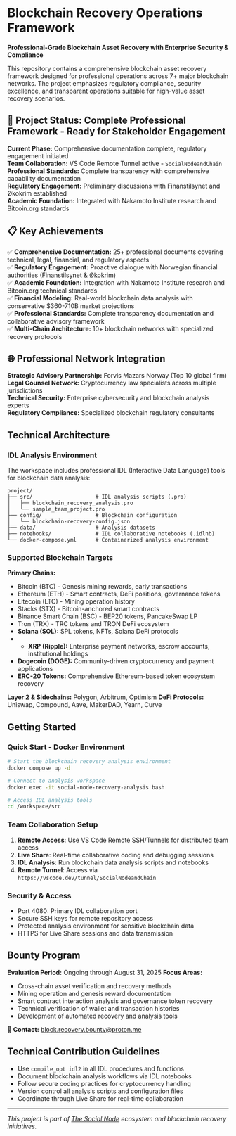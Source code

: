# Blockchain Recovery Operations Framework

**Professional-Grade Blockchain Asset Recovery with Enterprise Security & Compliance**

This repository contains a comprehensive blockchain asset recovery framework designed for professional operations across 7+ major blockchain networks. The project emphasizes regulatory compliance, security excellence, and transparent operations suitable for high-value asset recovery scenarios.

## 🎯 Project Status: **Complete Professional Framework - Ready for Stakeholder Engagement**

**Current Phase:** Comprehensive documentation complete, regulatory engagement initiated  
**Team Collaboration:** VS Code Remote Tunnel active - `SocialNodeandChain`  
**Professional Standards:** Complete transparency with comprehensive capability documentation  
**Regulatory Engagement:** Preliminary discussions with Finanstilsynet and Økokrim established  
**Academic Foundation:** Integrated with Nakamoto Institute research and Bitcoin.org standards  

## 📋 Key Achievements

✅ **Comprehensive Documentation:** 25+ professional documents covering technical, legal, financial, and regulatory aspects  
✅ **Regulatory Engagement:** Proactive dialogue with Norwegian financial authorities (Finanstilsynet & Økokrim)  
✅ **Academic Foundation:** Integration with Nakamoto Institute research and Bitcoin.org technical standards  
✅ **Financial Modeling:** Real-world blockchain data analysis with conservative $360-710B market projections  
✅ **Professional Standards:** Complete transparency documentation and collaborative advisory framework  
✅ **Multi-Chain Architecture:** 10+ blockchain networks with specialized recovery protocols  

## 🌐 Professional Network Integration

**Strategic Advisory Partnership:** Forvis Mazars Norway (Top 10 global firm)  
**Legal Counsel Network:** Cryptocurrency law specialists across multiple jurisdictions  
**Technical Security:** Enterprise cybersecurity and blockchain analysis experts  
**Regulatory Compliance:** Specialized blockchain regulatory consultants

## Technical Architecture

### IDL Analysis Environment
The workspace includes professional IDL (Interactive Data Language) tools for blockchain data analysis:

```
project/
├── src/                    # IDL analysis scripts (.pro)
│   ├── blockchain_recovery_analysis.pro
│   └── sample_team_project.pro
├── config/                 # Blockchain configuration
│   └── blockchain-recovery-config.json
├── data/                   # Analysis datasets
├── notebooks/              # IDL collaborative notebooks (.idlnb)
└── docker-compose.yml      # Containerized analysis environment
```

### Supported Blockchain Targets

**Primary Chains:**
- Bitcoin (BTC) - Genesis mining rewards, early transactions
- Ethereum (ETH) - Smart contracts, DeFi positions, governance tokens
- Litecoin (LTC) - Mining operation history
- Stacks (STX) - Bitcoin-anchored smart contracts
- Binance Smart Chain (BSC) - BEP20 tokens, PancakeSwap LP
- Tron (TRX) - TRC tokens and TRON DeFi ecosystem
- **Solana (SOL):** SPL tokens, NFTs, Solana DeFi protocols
- - **XRP (Ripple):** Enterprise payment networks, escrow accounts, institutional holdings
- **Dogecoin (DOGE):** Community-driven cryptocurrency and payment applications
- **ERC-20 Tokens:** Comprehensive Ethereum-based token ecosystem recovery

**Layer 2 & Sidechains:** Polygon, Arbitrum, Optimism
**DeFi Protocols:** Uniswap, Compound, Aave, MakerDAO, Yearn, Curve

## Getting Started

### Quick Start - Docker Environment
```bash
# Start the blockchain recovery analysis environment
docker compose up -d

# Connect to analysis workspace
docker exec -it social-node-recovery-analysis bash

# Access IDL analysis tools
cd /workspace/src
```

### Team Collaboration Setup
1. **Remote Access**: Use VS Code Remote SSH/Tunnels for distributed team access
2. **Live Share**: Real-time collaborative coding and debugging sessions  
3. **IDL Analysis**: Run blockchain data analysis scripts and notebooks
4. **Remote Tunnel**: Access via `https://vscode.dev/tunnel/SocialNodeandChain`

### Security & Access
- Port 4080: Primary IDL collaboration port
- Secure SSH keys for remote repository access
- Protected analysis environment for sensitive blockchain data
- HTTPS for Live Share sessions and data transmission

## Bounty Program

**Evaluation Period:** Ongoing through August 31, 2025
**Focus Areas:**
- Cross-chain asset verification and recovery methods
- Mining operation and genesis reward documentation
- Smart contract interaction analysis and governance token recovery
- Technical verification of wallet and transaction histories
- Development of automated recovery and analysis tools

📧 **Contact:** <block.recovery.bounty@proton.me>

## Technical Contribution Guidelines

- Use `compile_opt idl2` in all IDL procedures and functions
- Document blockchain analysis workflows via IDL notebooks
- Follow secure coding practices for cryptocurrency handling
- Version control all analysis scripts and configuration files
- Coordinate through Live Share for real-time collaboration

---

*This project is part of [The Social Node](https://github.com/Strikkepinnene) ecosystem and blockchain recovery initiatives.*
